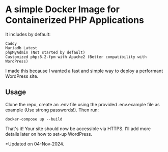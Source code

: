 # A simple Docker Image for Containerized PHP Applications

It includes by default:

```
Caddy
Mariadb Latest
phpMyAdmin (Not started by default)
Customized php:8.2-fpm with Apache2 (Better compatibility with WordPress)
```

I made this because I wanted a fast and simple way to deploy a performant WordPress site.

## Usage

Clone the repo, create an .env file using the provided .env.example file as example (Use strong passwords!).
Then run:

```
docker-compose up --build
```

That's it! Your site should now be accessible via HTTPS. I'll add more details later on how to set-up WordPress.

*Updated on 04-Nov-2024.
